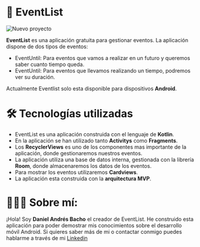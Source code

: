 # 📅 EventList

![Nuevo proyecto](https://user-images.githubusercontent.com/60139781/155895625-0433b978-538f-489e-ad59-88f6521340b0.jpg)

**EventList** es una aplicación gratuita para gestionar eventos.
La aplicación dispone de dos tipos de eventos:
- EventUntil: Para eventos que vamos a realizar en un futuro y queremos saber cuanto tiempo queda.
- EventUntil: Para eventos que llevamos realizando un tiempo, podremos ver su duración.

Actualmente Eventlist solo esta disponible para dispositivos **Android**.

# 🛠 Tecnologías utilizadas 
- EventList es una aplicación construida con el lenguaje de **Kotlin**.
- En la aplicación se han utilizado tanto **Activitys** como **Fragments**.
- Los **RecyclerViews** es uno de los componentes mas importante de la aplicación, donde gestionaremos nuestros eventos.
- La aplicación utiliza una base de datos interna, gestionada con la librería **Room**, donde almacenaremos los datos de los eventos.
- Para mostrar los eventos utilizaremos **Cardviews**.
- La aplicación esta construida con la **arquitectura MVP**.

# 👨🏻‍💻 Sobre mí:
¡Hola! Soy **Daniel Andrés Bacho** el creador de EventList.
He construido esta aplicación para poder demostrar mis conocimientos sobre el desarrollo móvil Android.
Si quieres saber más de mi o contactar conmigo puedes hablarme a través de mi [Linkedin](https://www.linkedin.com/in/daniel-andr%C3%A9s-bacho-868a35175/)
